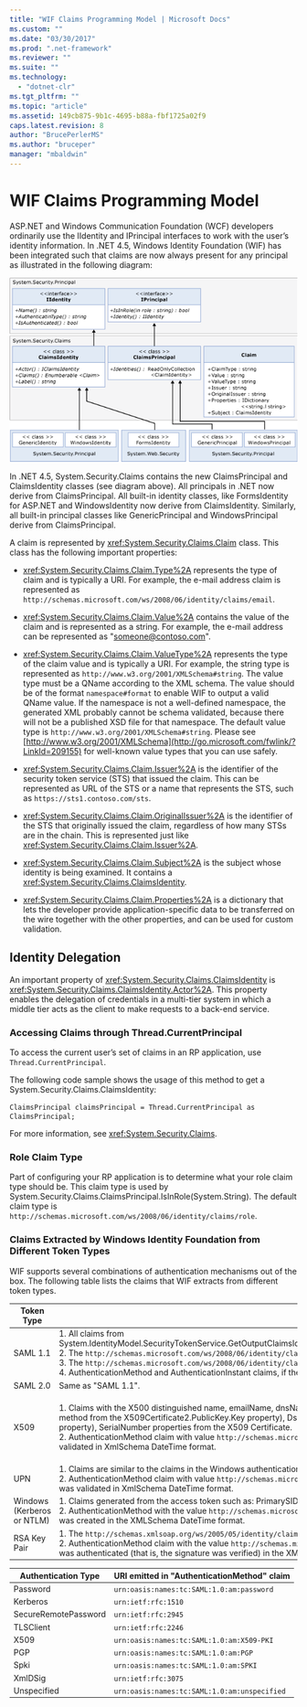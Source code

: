 ```yaml
---
title: "WIF Claims Programming Model | Microsoft Docs"
ms.custom: ""
ms.date: "03/30/2017"
ms.prod: ".net-framework"
ms.reviewer: ""
ms.suite: ""
ms.technology: 
  - "dotnet-clr"
ms.tgt_pltfrm: ""
ms.topic: "article"
ms.assetid: 149cb875-9b1c-4695-b88a-fbf1725a02f9
caps.latest.revision: 8
author: "BrucePerlerMS"
ms.author: "bruceper"
manager: "mbaldwin"
---
```

# WIF Claims Programming Model
ASP.NET and Windows Communication Foundation (WCF) developers ordinarily use the IIdentity and IPrincipal interfaces to work with the user’s identity information. In .NET 4.5, Windows Identity Foundation (WIF) has been integrated such that claims are now always present for any principal as illustrated in the following diagram:  
  
 ![WIF Claims Programming Model](../../../docs/framework/security/media/wifclaimsprogrammingmodel.png "WIFClaimsProgrammingModel")  
  
 In .NET 4.5, System.Security.Claims contains the new ClaimsPrincipal and ClaimsIdentity classes (see diagram above). All principals in .NET now derive from ClaimsPrincipal. All built-in identity classes, like FormsIdentity for ASP.NET and WindowsIdentity now derive from ClaimsIdentity. Similarly, all built-in principal classes like GenericPrincipal and WindowsPrincipal derive from ClaimsPrincipal.  
  
 A claim is represented by <xref:System.Security.Claims.Claim> class. This class has the following important properties:  
  
-   <xref:System.Security.Claims.Claim.Type%2A> represents the type of claim and is typically a URI. For example, the e-mail address claim is represented as `http://schemas.microsoft.com/ws/2008/06/identity/claims/email`.  
  
-   <xref:System.Security.Claims.Claim.Value%2A> contains the value of the claim and is represented as a string. For example, the e-mail address can be represented as "someone@contoso.com".  
  
-   <xref:System.Security.Claims.Claim.ValueType%2A> represents the type of the claim value and is typically a URI. For example, the string type is represented as `http://www.w3.org/2001/XMLSchema#string`. The value type must be a QName according to the XML schema. The value should be of the format `namespace#format` to enable WIF to output a valid QName value. If the namespace is not a well-defined namespace, the generated XML probably cannot be schema validated, because there will not be a published XSD file for that namespace. The default value type is `http://www.w3.org/2001/XMLSchema#string`. Please see [http://www.w3.org/2001/XMLSchema](http://go.microsoft.com/fwlink/?LinkId=209155) for well-known value types that you can use safely.  
  
-   <xref:System.Security.Claims.Claim.Issuer%2A> is the identifier of the security token service (STS) that issued the claim. This can be represented as URL of the STS or a name that represents the STS, such as `https://sts1.contoso.com/sts`.  
  
-   <xref:System.Security.Claims.Claim.OriginalIssuer%2A> is the identifier of the STS that originally issued the claim, regardless of how many STSs are in the chain. This is represented just like <xref:System.Security.Claims.Claim.Issuer%2A>.  
  
-   <xref:System.Security.Claims.Claim.Subject%2A> is the subject whose identity is being examined. It contains a <xref:System.Security.Claims.ClaimsIdentity>.  
  
-   <xref:System.Security.Claims.Claim.Properties%2A> is a dictionary that lets the developer provide application-specific data to be transferred on the wire together with the other properties, and can be used for custom validation.  
  
## Identity Delegation  
 An important property of <xref:System.Security.Claims.ClaimsIdentity> is <xref:System.Security.Claims.ClaimsIdentity.Actor%2A>. This property enables the delegation of credentials in a multi-tier system in which a middle tier acts as the client to make requests to a back-end service.  
  
### Accessing Claims through Thread.CurrentPrincipal  
 To access the current user’s set of claims in an RP application, use `Thread.CurrentPrincipal`.  
  
 The following code sample shows the usage of this method to get a System.Security.Claims.ClaimsIdentity:  
  
```  
ClaimsPrincipal claimsPrincipal = Thread.CurrentPrincipal as ClaimsPrincipal;  
```  
  
 For more information, see <xref:System.Security.Claims>.  
  
### Role Claim Type  
 Part of configuring your RP application is to determine what your role claim type should be. This claim type is used by System.Security.Claims.ClaimsPrincipal.IsInRole(System.String). The default claim type is `http://schemas.microsoft.com/ws/2008/06/identity/claims/role`.  
  
### Claims Extracted by Windows Identity Foundation from Different Token Types  
 WIF supports several combinations of authentication mechanisms out of the box. The following table lists the claims that WIF extracts from different token types.  
  
|Token Type|Claim Generated|Map To Windows Access Token|  
|-|-|-|  
|SAML 1.1|1.  All claims from System.IdentityModel.SecurityTokenService.GetOutputClaimsIdentity(System.Security.Claims.ClaimsPrincipal,System.IdentityModel.Protocols.WSTrust.RequestSecurityToken,System.IdentityModel.Scope).<br />2.  The `http://schemas.microsoft.com/ws/2008/06/identity/claims/confirmationkey` claim that contains the XML serialization of the confirmation key, if the token contains a proof token.<br />3.  The `http://schemas.microsoft.com/ws/2008/06/identity/claims/samlissuername` claim from the Issuer element.<br />4.  AuthenticationMethod and AuthenticationInstant claims, if the token contains an authentication statement.|In addition to the claims listed in "SAML 1.1", except claims of type  `http://schemas.xmlsoap.org/ws/2005/05/identity/claims/name`, Windows authentication related claims will be added and the identity will be represented by WindowsClaimsIdentity.|  
|SAML 2.0|Same as "SAML 1.1".|Same as "SAML 1.1 Mapped to Windows Account".|  
|X509|1.  Claims with the X500 distinguished name, emailName, dnsName, SimpleName, UpnName, UrlName, thumbprint, RsaKey (this can be extracted using the RSACryptoServiceProvider.ExportParameters method from the X509Certificate2.PublicKey.Key property), DsaKey (this can be extracted using the DSACryptoServiceProvider.ExportParameters method from the X509Certificate2.PublicKey.Key property), SerialNumber properties from the X509 Certificate.<br />2.  AuthenticationMethod claim with value `http://schemas.microsoft.com/ws/2008/06/identity/authenticationmethod/x509`. AuthenticationInstant claim with the value of the time when the certificate was validated in XmlSchema DateTime format.|1.  It uses the Windows account fully qualified domain name as the `http://schemas.xmlsoap.org/ws/2005/05/identity/claims/name` claim value. .<br />2.  Claims from the X509 Certificate not mapped to Windows, and claims from the windows account obtained by mapping the certificate to Windows.|  
|UPN|1.  Claims are similar to the claims in the Windows authentication section.<br />2.  AuthenticationMethod claim with value `http://schemas.microsoft.com/ws/2008/06/identity/authenticationmethod/password`. The AuthenticationInstant claim with the value of the time when the password was validated in XmlSchema DateTime format.||  
|Windows (Kerberos or NTLM)|1.  Claims generated from the access token such as: PrimarySID, DenyOnlyPrimarySID, PrimaryGroupSID, DenyOnlyPrimaryGroupSID, GroupSID, DenyOnlySID, and Name<br />2.  AuthenticationMethod with the value `http://schemas.microsoft.com/ws/2008/06/identity/authenticationmethod/windows`. AuthenticationInstant with the value of the time when the Windows access token was created in the XMLSchema DateTime format.||  
|RSA Key Pair|1.  The `http://schemas.xmlsoap.org/ws/2005/05/identity/claims/rsa` claim with the value of RSAKeyValue.<br />2.  AuthenticationMethod claim with the value `http://schemas.microsoft.com/ws/2008/06/identity/authenticationmethod/signature`. AuthenticationInstant claim with the value of the time when the RSA key was authenticated (that is, the signature was verified) in the XMLSchema DateTime format.||  
  
|Authentication Type|URI emitted in "AuthenticationMethod" claim|  
|-|-|  
|Password|`urn:oasis:names:tc:SAML:1.0:am:password`|  
|Kerberos|`urn:ietf:rfc:1510`|  
|SecureRemotePassword|`urn:ietf:rfc:2945`|  
|TLSClient|`urn:ietf:rfc:2246`|  
|X509|`urn:oasis:names:tc:SAML:1.0:am:X509-PKI`|  
|PGP|`urn:oasis:names:tc:SAML:1.0:am:PGP`|  
|Spki|`urn:oasis:names:tc:SAML:1.0:am:SPKI`|  
|XmlDSig|`urn:ietf:rfc:3075`|  
|Unspecified|`urn:oasis:names:tc:SAML:1.0:am:unspecified`|
